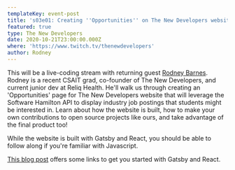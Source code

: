 ```yaml
---
templateKey: event-post
title: 's03e01: Creating ''Opportunities'' on The New Developers website'
featured: true
type: The New Developers
date: 2020-10-21T23:00:00.000Z
where: 'https://www.twitch.tv/thenewdevelopers'
author: Rodney
---
```

This will be a live-coding stream with returning guest [Rodney Barnes](https://github.com/rodneybarnes). Rodney is a recent CSAIT grad, co-founder of The New Developers, and current junior dev at Reliq Health. He'll walk us through creating an 'Opportunities' page for The New Developers website that will leverage the Software Hamilton API to display industry job postings that students might be interested in. Learn about how the website is built, how to make your own contributions to open source projects like ours, and take advantage of the final product too!

While the website is built with Gatsby and React, you should be able to follow along if you're familiar with Javascript.

[This blog post](https://thenewdevelopers.com/2020-10-13-how-to-make-your-first-open-source-contribution/) offers some links to get you started with Gatsby and React.
